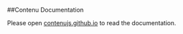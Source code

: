 ##Contenu Documentation

Please open [contenujs.github.io](https://contenujs.github.io) to read the documentation.
